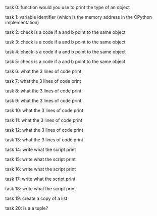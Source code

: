 task 0:  function would you use to print the type of an object

task 1: variable identifier (which is the memory address in the CPython implementation)

task 2: check is a code if a and b point to the same object

task 3: check is a code if a and b point to the same object

task 4: check is a code if a and b point to the same object

task 5: check is a code if a and b point to the same object

task 6: what the 3 lines of code print

task 7: what the 3 lines of code print

task 8: what the 3 lines of code print

task 9: what the 3 lines of code print

task 10: what the 3 lines of code print

task 11: what the 3 lines of code print

task 12: what the 3 lines of code print

task 13: what the 3 lines of code print

task 14: write what the script print

task 15: write what the script print

task 16: write what the script print

task 17: write what the script print

task 18: write what the script print

task 19: create a copy of a list

task 20: is a a tuple?